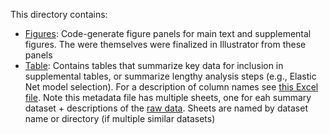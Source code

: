 This directory contains:

- [Figures](./figures): Code-generate figure panels for main text and supplemental figures. The were themselves were finalized in Illustrator from these panels
- [Table](./tables): Contains tables that summarize key data for inclusion in supplemental tables, or summarize lengthy analysis steps (e.g., Elastic Net model selection). 
For a description of column names see [this Excel file](../metadata.xlsx). Note this metadata file has multiple sheets, one for eah summary dataset + descriptions of the [raw data](../data/raw). Sheets are named by dataset name or directory (if multiple similar datasets)